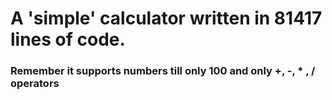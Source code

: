# A 'simple' calculator written in 81417 lines of code.

### Remember it supports numbers till only 100 and only +, -, * , /  operators